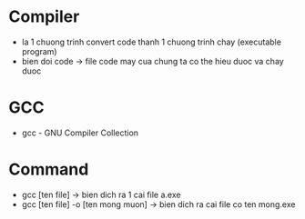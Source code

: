 # Compiler
+ la 1 chuong trinh convert code thanh 1 chuong trinh chay (executable program)
+ bien doi code -> file code may cua chung ta co the hieu duoc va chay duoc

# GCC
+ gcc - GNU Compiler Collection

# Command
+ gcc [ten file] -> bien dich ra 1 cai file a.exe
+ gcc [ten file] -o [ten mong muon] -> bien dich ra cai file co ten mong.exe
